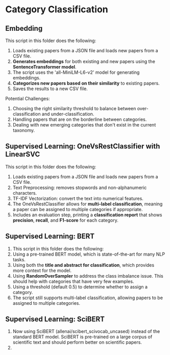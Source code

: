# Category Classification

## Embedding
This script in this folder does the following:
1. Loads existing papers from a JSON file and loads new papers from a CSV file.
2. **Generates embeddings** for both existing and new papers using the **SentenceTransformer model**.
3. The script uses the 'all-MiniLM-L6-v2' model for generating embeddings.
4. **Categorizes new papers based on their similarity** to existing papers.
5. Saves the results to a new CSV file.

Potential Challenges:
1. Choosing the right similarity threshold to balance between over-classification and under-classification.
2. Handling papers that are on the borderline between categories.
3. Dealing with new emerging categories that don't exist in the current taxonomy.

## Supervised Learning: OneVsRestClassifier with LinearSVC
This script in this folder does the following:
1. Loads existing papers from a JSON file and loads new papers from a CSV file.
2. Text Preprocessing: removes stopwords and non-alphanumeric characters.
3. TF-IDF Vectorization: convert the text into numerical features.
4. The OneVsRestClassifier allows for **multi-label classification**, meaning a paper can be assigned to multiple categories if appropriate.
5. Includes an evaluation step, printing a **classification report** that shows **precision**, **recall**, and **F1-score** for each category.

## Supervised Learning: BERT
1. This script in this folder does the following:
2. Using a pre-trained BERT model, which is state-of-the-art for many NLP tasks.
3. Using both the **title and abstract for classification**, which provides more context for the model.
4. Using **RandomOverSampler** to address the class imbalance issue. This should help with categories that have very few examples.
5. Using a threshold (default 0.5) to determine whether to assign a category.
6. The script still supports multi-label classification, allowing papers to be assigned to multiple categories.

## Supervised Learning: SciBERT
1. Now using SciBERT (allenai/scibert_scivocab_uncased) instead of the standard BERT model. SciBERT is pre-trained on a large corpus of scientific text and should perform better on scientific papers.
2. 